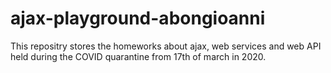 # ajax-playground-abongioanni
This repositry stores the homeworks about ajax, web services and web API held during the COVID quarantine from 17th of march in 2020.
